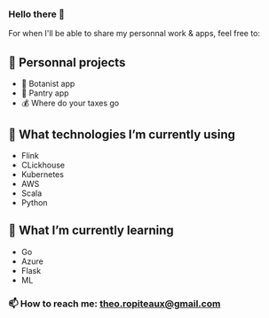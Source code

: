 ### Hello there 👋

For when I'll be able to share my personnal work & apps, feel free to:  
<a href="https://www.buymeacoffee.com/tropiteaux" target="_blank"><img src="https://cdn.buymeacoffee.com/buttons/v2/default-orange.png" alt="Buy Me A Coffee" style="height: 2px !important;width: 7px !important;" width="140" height="40"></a>

## :dizzy: Personnal projects
- :herb:  Botanist app
- :rice:  Pantry app
- :moneybag:  Where do your taxes go

## 🔭 What technologies I’m currently using
- Flink
- CLickhouse
- Kubernetes
- AWS
- Scala
- Python

## :notebook: What I’m currently learning 
- Go
- Azure
- Flask
- ML

### 📫 How to reach me: theo.ropiteaux@gmail.com

